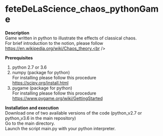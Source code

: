 # feteDeLaScience_chaos_pythonGame

**Description**<br />
   Game written in python to illustrate the effects of classical chaos.<br />
   For brief introduction to the notion, please follow https://en.wikipedia.org/wiki/Chaos_theory.<br />

**Prerequisites**<br />
1) python 2.7 or 3.6<br />
2) numpy (package for python)<br />
   For installing please follow this procedure<br />
   https://scipy.org/install.html<br />
3) pygame (package for python)<br />
   For installing please follow this procedure<br />
   https://www.pygame.org/wiki/GettingStarted<br />
   
**Installation and execution**<br />
   Download one of two available versions of the code
   (python_v2.7 or python_v3.6 in the main repository)<br />
   Go to the main directory.<br />
   Launch the script main.py with your python interpreter.<br />
   

